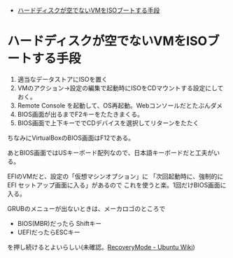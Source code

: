 - [ハードディスクが空でないVMをISOブートする手段](#%E3%83%8F%E3%83%BC%E3%83%89%E3%83%87%E3%82%A3%E3%82%B9%E3%82%AF%E3%81%8C%E7%A9%BA%E3%81%A7%E3%81%AA%E3%81%84vm%E3%82%92iso%E3%83%96%E3%83%BC%E3%83%88%E3%81%99%E3%82%8B%E6%89%8B%E6%AE%B5)

# ハードディスクが空でないVMをISOブートする手段

1. 適当なデータストアにISOを置く
1. VMのアクション->設定の編集で起動時にISOをCDマウントする設定にしておく。
1. Remote Console を起動して、OS再起動。Webコンソールだとたぶんダメ
1. BIOS画面が出るまでF2キーをたたきまくる。
1. BIOS画面で上下キーででCDデバイスを選択してリターンをたたく

ちなみにVirtualBoxのBIOS画面はF12である。

あとBIOS画面ではUSキーボード配列なので、日本語キーボードだと工夫がいる。

EFIのVMだと、設定の「仮想マシンオプション」に
「次回起動時に、強制的に EFI セットアップ画面に入る」があるので
これを使うと楽。1回だけBIOS画面に入る。

GRUBのメニューが出ないときは、メーカロゴのところで

- BIOS(MBR)だったら Shiftキー
- UEFIだったらESCキー

を押し続けるとよいらしい(未確認。[RecoveryMode - Ubuntu Wiki](https://wiki.ubuntu.com/RecoveryMode))

